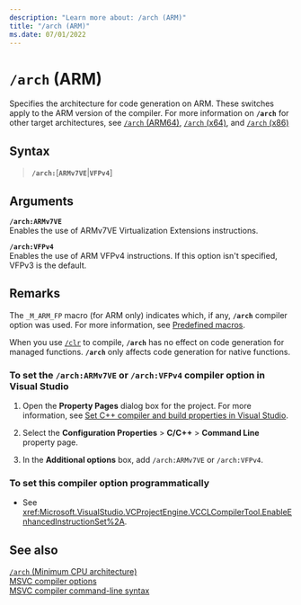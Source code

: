 ```yaml
---
description: "Learn more about: /arch (ARM)"
title: "/arch (ARM)"
ms.date: 07/01/2022
---
```

# `/arch` (ARM)

Specifies the architecture for code generation on ARM. These switches apply to the ARM version of the compiler. For more information on **`/arch`** for other target architectures, see [`/arch` (ARM64)](arch-arm64.md), [`/arch` (x64)](arch-x64.md), and [`/arch` (x86)](arch-x86.md)

## Syntax

> **`/arch:`**\[**`ARMv7VE`**|**`VFPv4`**]

## Arguments

**`/arch:ARMv7VE`**\
Enables the use of ARMv7VE Virtualization Extensions instructions.

**`/arch:VFPv4`**\
Enables the use of ARM VFPv4 instructions. If this option isn't specified, VFPv3 is the default.

## Remarks

The `_M_ARM_FP` macro (for ARM only) indicates which, if any, **`/arch`** compiler option was used. For more information, see [Predefined macros](../../preprocessor/predefined-macros.md).

When you use [`/clr`](clr-common-language-runtime-compilation.md) to compile, **`/arch`** has no effect on code generation for managed functions. **`/arch`** only affects code generation for native functions.

### To set the `/arch:ARMv7VE` or `/arch:VFPv4` compiler option in Visual Studio

1. Open the **Property Pages** dialog box for the project. For more information, see [Set C++ compiler and build properties in Visual Studio](../working-with-project-properties.md).

1. Select the **Configuration Properties** > **C/C++** > **Command Line** property page.

1. In the **Additional options** box, add `/arch:ARMv7VE` or `/arch:VFPv4`.

### To set this compiler option programmatically

- See <xref:Microsoft.VisualStudio.VCProjectEngine.VCCLCompilerTool.EnableEnhancedInstructionSet%2A>.

## See also

[`/arch` (Minimum CPU architecture)](arch-minimum-cpu-architecture.md)\
[MSVC compiler options](compiler-options.md)\
[MSVC compiler command-line syntax](compiler-command-line-syntax.md)
